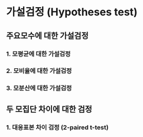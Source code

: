 # 가설검정 (Hypotheses test)

## 주요모수에 대한 가설검정

### 1. 모평균에 대한 가설검정

### 2. 모비율에 대한 가설검정

### 3. 모분산에 대한 가설검정

## 두 모집단 차이에 대한 검정

### 1. 대응표본 차이 검정 (2-paired t-test)
